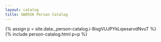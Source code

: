 ```yaml
---
layout: catalog
title: SWERIK Person Catalog
---
```

{% assign p = site.data._person-catalog.i-8ixgVUJPYkLqwsarvdNvuT %}
{% include person-catalog.html p=p %}


